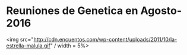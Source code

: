 # Reuniones de Genetica en Agosto-2016
<img src="http://cdn.encuentos.com/wp-content/uploads/2011/10/la-estrella-malula.gif" / width = 5%>
